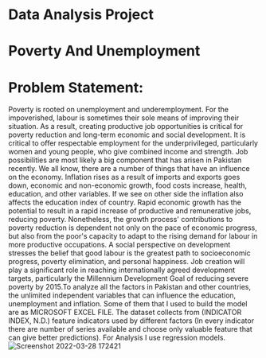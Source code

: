 # Data Analysis Project
# Poverty And Unemployment 
# Problem Statement:
Poverty is rooted on unemployment and underemployment. For the impoverished, labour is sometimes their sole means of improving their situation. As a result, creating productive job opportunities is critical for poverty reduction and long-term economic and social development. It is critical to offer respectable employment for the underprivileged, particularly women and young people, who give combined income and strength. Job possibilities are most likely a big component that has arisen in Pakistan recently. We all know, there are a number of things that have an influence on the economy. Inflation rises as a result of imports and exports goes down, economic and non-economic growth, food costs increase, health, education, and other variables. If we see on other side the inflation also affects the education index of country. Rapid economic growth has the potential to result in a rapid increase of productive and remunerative jobs, reducing poverty. Nonetheless, the growth process' contributions to poverty reduction is dependent not only on the pace of economic progress, but also from the poor's capacity to adapt to the rising demand for labour in more productive occupations. A social perspective on development stresses the belief that good labour is the greatest path to socioeconomic progress, poverty elimination, and personal happiness. Job creation will play a significant role in reaching internationally agreed development targets, particularly the Millennium Development Goal of reducing severe poverty by 2015.To analyze all the factors in Pakistan and other countries, the unlimited independent variables that can influence the education, unemployment and inflation. Some of them that I used to build the model are as MICROSOFT EXCEL FILE. The dataset collects from (INDICATOR INDEX, N.D.) feature indicators used by different factors (In every indicator there are number of series available and choose only valuable feature that can give better predictions). For Analysis I use regression models.
![Screenshot 2022-03-28 172421](https://user-images.githubusercontent.com/45207841/160397455-1ec050ee-acc1-4c30-9922-ccf0962ee5be.png)
